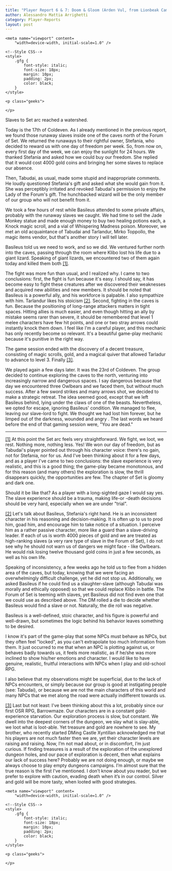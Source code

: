 ```yaml
---
title: "Player Report 6 & 7: Doom & Gloom (Arden Vul, from Lionbeak Campaign)"
author: Alessandro Mattia Arrighetti
category: Player-Reports
layout: post
---
```

<html lang="en">
  
<head>
    <meta charset="UTF-8" />
    <meta http-equiv="X-UA-Compatible" content="IE=edge" />
  
    <meta name="viewport" content=
        "width=device-width, initial-scale=1.0" />
  
    <!--Style CSS-->
    <style>
        .gfg {
            font-style: italic;
            font-size: 18px;
            margin: 10px;
            padding: 2px;
            color: black;
        }
    </style>
</head>
  
<body>
    <p class="gfg">
    </p>
  
    <p class="geeks">
    
    </p>
</body>
  
</html>

Slaves to Set arc reached a watershed.

Today is the 17th of Coldeven. As I already mentioned in the previous report, we found those runaway slaves inside one of the caves north of the Forum of Set. We returned the runaways to their rightful owner, Stefania, who decided to reward us with one day of freedom per week. So, from now on, every first day of the week, we can enjoy the sunlight for 24 hours. We thanked Stefania and asked how we could buy our freedom. She replied that it would cost 4000 gold coins and bringing her some slaves to replace our absence. 

Then, Tabudai, as usual, made some stupid and inappropriate comments. He loudly questioned Stefania's gift and asked what she would gain from it. She was perceptibly irritated and revoked Tabudai's permission to enjoy the Lady of the Forum's gift. The hunchbacked wizard will be the only member of our group who will not benefit from it.

We took a few hours of rest while Basileus attended to some private affairs, probably with the runaway slaves we caught. We had time to sell the Jade Monkey statue and made enough money to buy two healing potions each, a Knock magic scroll, and a vial of Whispering Madness poison. Moreover, we met an old acquaintance of Tabudai and Tarlandur, Mirko Toppollo, the magic items vendor, but that's another story I will tell later.

Basileus told us we need to work, and so we did. We ventured further north into the caves, passing through the room where Klibo lost his life due to a giant lizard. Speaking of giant lizards, we encountered two of them again today and killed them both <a name="nf1"><sup>[[1]](#fn1)</sup><a>. 

The fight was more fun than usual, and I realized why. I came to two conclusions: first, the fight is fun because it's easy. I should say, it has become easy to fight these creatures after we discovered their weaknesses and acquired new abilities and new members. It should be noted that Basileus is a powerful ally, and his workforce is palpable. I also sympathize with him. Tarlandur likes his stoicism <a name="nf2"><sup>[[2]](#fn2)</sup><a>. Second, fighting in the caves is fun. Because the positioning of long-range attackers matters in tight spaces. Hitting allies is much easier, and even though hitting an ally by mistake seems rarer than severe, it should be remembered that level 1 melee characters have few hit points, and one or two stray arrows could instantly knock them down. I feel like I'm a careful player, and this mechanic has only recently become so relevant. It's a beautiful game-play mechanic because it's punitive in the right way.

The game session ended with the discovery of a decent treasure, consisting of magic scrolls, gold, and a magical quiver that allowed Tarladur to advance to level 3. Finally <a name="nf3"><sup>[[3]](#fn3)</sup><a>.
  
We played again a few days later. It was the 23rd of Coldeven. The group decided to continue exploring the caves to the north, venturing into increasingly narrow and dangerous spaces. I say dangerous because that day we encountered three Owlbears and we faced them, but without much success. After a few sword strikes and many arrows shot, we decided to make a strategic retreat. The idea seemed good, except that we left Basileus behind, lying under the claws of one of the beasts. Nevertheless, we opted for escape, ignoring Basileus' condition. We managed to flee, leaving our slave-lord to fight. We thought we had lost him forever, but he limped out of the darkness, wounded and angry . The last words we heard before the end of that gaming session were, "You are dead."  

---

<a name="fn1">[[1]](#nf1)</a> At this point the Set arc feels very straightforward. We fight, we loot, we rest. Nothing more, nothing less. Yes! We won our day of freedom, but as Tabudai's player pointed out through his character voice: there's no gain, not for Stefania, nor for us. And I've been thinking about it for a few days, and as a player I've came to two conclusions: the slave experience is very realistic, and this is a good thing; the game-play became monotonous, and for this reason (and many others) the exploration is slow, the thrill disappears quickly, the opportunities are few. The chapter of Set is gloomy and dark one. 

Should it be like that? As a player with a long-sighted gaze I would say yes. The slave experience should be a trauma, making life-or -death decisions should be very hard, especially when we are under "trial". 

<a name="fn2">[[2]](#nf2)</a> Let's talk about Basileus, Stefania's right hand. He is an inconsistent character in his reasoning and decision-making. It is often up to us to prod him, goad him, and encourage him to take notice of a situation. I perceive him as a rather passive character, more like a guard than a slave-driving leader. If each of us is worth 4000 pieces of gold and we are treated as high-ranking slaves (a very rare type of slave in the Forum of Set), I do not see why he should not warn us of dangers we might face - like Owlbears. He would risk losing twelve thousand gold coins in just a few seconds, as well as his own life.

Speaking of inconsistency, a few weeks ago he told us to flee from a hidden area of the caves, but today, knowing that we were facing an overwhelmingly difficult challenge, yet he did not stop us. Additionally, we asked Basileus if he could find us a slaughter-slave (although Tabudai was morally and ethically opposed) so that we could replace Klibo in battle. The Forum of Set is teeming with slaves, yet Basileus did not find even one that we could use as described above. The DM rolled a die to decide whether Basileus would find a slave or not. Naturally, the die roll was negative.

Basileus is a well-defined, stoic character, and his figure is powerful and well-drawn, but sometimes the logic behind his behavior leaves something to be desired.

I know it's part of the game-play that some NPCs must behave as NPCs, but they often feel "locked", as you can't extrapolate too much information from them. It just occurred to me that when an NPC is plotting against us, or behaves badly towards us, it feels more realistic, as if he/she was more inclined to show his/her emotions and character. I would like to have genuine, realistic, fruitful interactions with NPCs when I play and old-school RPG. 

I also believe that my observations might be superficial, due to the lack of NPCs encounters, or simply because our group is good at instigating people (see: Tabudai), or because we are not the main characters of this world and many NPCs that we met along the road were actually indifferent towards us. 


<a name="fn3">[[3]](#nf3)</a> Last but not least: I've been thinking about this a lot, probably since our first OSR RPG, Barrowmaze. Our characters are in a constant gold-experience starvation. Our exploration process is slow, but constant. We dwell into the deepest corners of the dungeon, we slay what is slay-able, 
we loot what is loot-able. Yet treasure and gold are nowhere to see. My brother, who recently started DMing Castle Xyntillan acknowledged me that his players are not much faster then we are, yet their character levels are raising and raising. Now, I’m not mad about, or in discomfort, I’m just curious. If finding treasures is a result of the exploration of the unexplored dungeon holes, and our pace of exploration is decent, then what explains our lack of success here?
Probably we are not doing enough, or maybe we always choose to play empty dungeons campaigns. I’m almost sure that the true reason is the first I’ve mentioned. 
I don’t know about you reader, but we prefer to explore with caution, evading death when it’s in our control. Silver and gold will be more tasty, when looted with good strategies. 
 






<html lang="en">
  
<head>
    <meta charset="UTF-8" />
    <meta http-equiv="X-UA-Compatible" content="IE=edge" />
  
    <meta name="viewport" content=
        "width=device-width, initial-scale=1.0" />
  
    <!--Style CSS-->
    <style>
        .gfg {
            font-style: italic;
            font-size: 18px;
            margin: 10px;
            padding: 2px;
            color: black;
        }
    </style>
</head>
  
<body>
    <p class="gfg">
     </p>
  
    <p class="geeks">
    
    </p>
</body>
  
</html>
